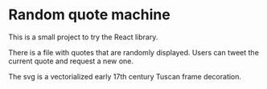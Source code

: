 # Random quote machine

This is a small project to try the React library.

There is a file with quotes that are randomly displayed.
Users can tweet the current quote and request a new one.

The svg is a vectorialized early 17th century Tuscan frame decoration.